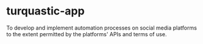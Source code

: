 # turquastic-app
To develop and implement automation processes on social media platforms to the extent permitted by the platforms' APIs and terms of use.

